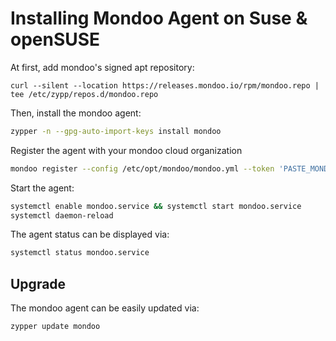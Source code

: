 # Installing Mondoo Agent on Suse & openSUSE

At first, add mondoo's signed apt repository:

```
curl --silent --location https://releases.mondoo.io/rpm/mondoo.repo | tee /etc/zypp/repos.d/mondoo.repo
```

Then, install the mondoo agent:

```bash
zypper -n --gpg-auto-import-keys install mondoo
```

Register the agent with your mondoo cloud organization

```bash
mondoo register --config /etc/opt/mondoo/mondoo.yml --token 'PASTE_MONDOO_REGISTRATION_TOKEN'
```

Start the agent:

```bash
systemctl enable mondoo.service && systemctl start mondoo.service
systemctl daemon-reload
```

The agent status can be displayed via:

```bash
systemctl status mondoo.service
```

## Upgrade

The mondoo agent can be easily updated via:

```bash
zypper update mondoo
```